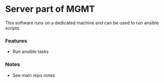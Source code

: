 # Server part of MGMT
This software runs on a dedicated machine and can be used to run ansible scripts.

### Features 
* Run ansible tasks

### Notes
* See main repo notes
